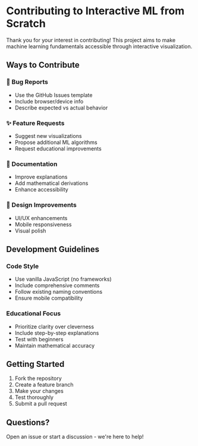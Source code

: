 # Contributing to Interactive ML from Scratch

Thank you for your interest in contributing! This project aims to make machine learning fundamentals accessible through interactive visualization.

## Ways to Contribute

### 🐛 Bug Reports
- Use the GitHub Issues template
- Include browser/device info
- Describe expected vs actual behavior

### ✨ Feature Requests  
- Suggest new visualizations
- Propose additional ML algorithms
- Request educational improvements

### 📝 Documentation
- Improve explanations
- Add mathematical derivations
- Enhance accessibility

### 🎨 Design Improvements
- UI/UX enhancements
- Mobile responsiveness
- Visual polish

## Development Guidelines

### Code Style
- Use vanilla JavaScript (no frameworks)
- Include comprehensive comments
- Follow existing naming conventions
- Ensure mobile compatibility

### Educational Focus
- Prioritize clarity over cleverness
- Include step-by-step explanations
- Test with beginners
- Maintain mathematical accuracy

## Getting Started
1. Fork the repository
2. Create a feature branch
3. Make your changes
4. Test thoroughly
5. Submit a pull request

## Questions?
Open an issue or start a discussion - we're here to help!